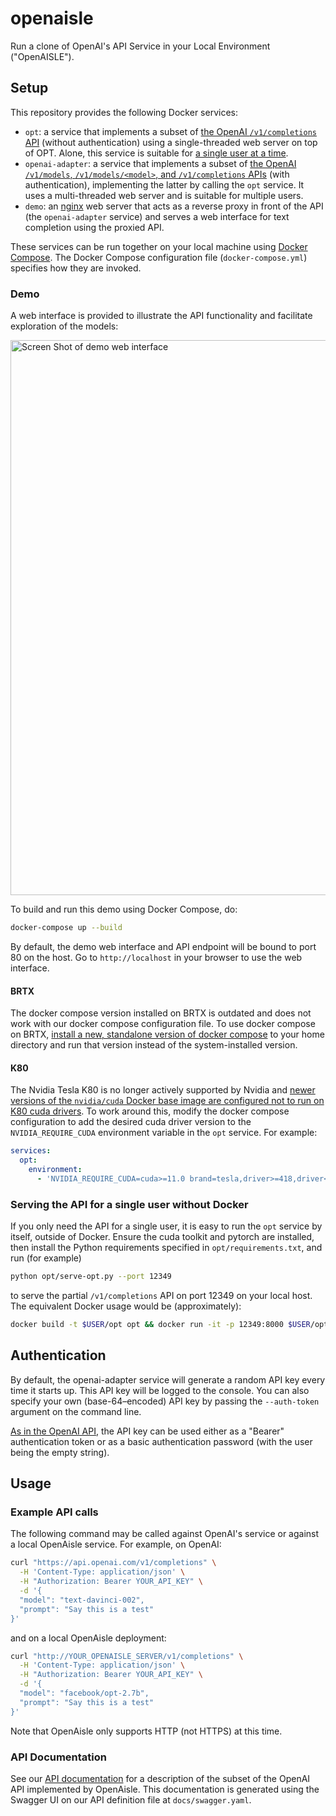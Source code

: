 # openaisle
Run a clone of OpenAI's API Service in your Local Environment ("OpenAISLE").

## Setup

This repository provides the following Docker services:

 * `opt`: a service that implements a subset of [the OpenAI `/v1/completions` API](https://beta.openai.com/docs) (without authentication) using a single-threaded web server on top of OPT.  Alone, this service is suitable for [a single user at a time](#serving-the-api-for-a-single-user-without-docker).
 * `openai-adapter`: a service that implements a subset of [the OpenAI `/v1/models`, `/v1/models/<model>`, and `/v1/completions` APIs](https://beta.openai.com/docs) (with authentication), implementing the latter by calling the `opt` service.  It uses a multi-threaded web server and is suitable for multiple users.
 * `demo`: an [nginx](https://nginx.org) web server that acts as a reverse proxy in front of the API (the `openai-adapter` service) and serves a web interface for text completion using the proxied API.

These services can be run together on your local machine using [Docker Compose](https://docs.docker.com/compose/).  The Docker Compose configuration file (`docker-compose.yml`) specifies how they are invoked.

### Demo

A web interface is provided to illustrate the API functionality and facilitate exploration of the models:

<img width="888" alt="Screen Shot of demo web interface" src="https://user-images.githubusercontent.com/457238/178364339-6d62e7b7-9687-46ed-9312-9e5cb1446705.png">

To build and run this demo using Docker Compose, do:

```bash
docker-compose up --build
```

By default, the demo web interface and API endpoint will be bound to port 80 on the host.  Go to
`http://localhost` in your browser to use the web interface.

#### BRTX

The docker compose version installed on BRTX is outdated and does not
work with our docker compose configuration file.  To use docker compose
on BRTX, [install a new, standalone version of docker
compose](https://docs.docker.com/compose/install/compose-plugin/#install-the-plugin-manually)
to your home directory and run that version instead of the
system-installed version.

#### K80

The Nvidia Tesla K80 is no longer actively supported by Nvidia and
[newer versions of the `nvidia/cuda` Docker base image are configured
not to run on K80 cuda drivers](https://gitlab.com/nvidia/container-images/cuda/-/issues/165#note_1005164251).  To work around this, modify the docker
compose configuration to add the desired cuda driver version to the
`NVIDIA_REQUIRE_CUDA` environment variable in the `opt` service.  For
example:

```yaml
services:
  opt:
    environment:
      - 'NVIDIA_REQUIRE_CUDA=cuda>=11.0 brand=tesla,driver>=418,driver<419 brand=tesla,driver>=440,driver<441 driver>=450'
```

### Serving the API for a single user without Docker

If you only need the API for a single user, it is easy to run the `opt` service by itself, outside of Docker.  Ensure the cuda toolkit and pytorch are installed, then install the Python requirements specified in `opt/requirements.txt`, and run (for example)

```bash
python opt/serve-opt.py --port 12349
```

to serve the partial `/v1/completions` API on port 12349 on your local host.  The equivalent Docker usage would be (approximately):

```bash
docker build -t $USER/opt opt && docker run -it -p 12349:8000 $USER/opt --port 8000
```

## Authentication

By default, the openai-adapter service will generate a random API key every time it starts up.
This API key will be logged to the console.  You can also specify your own (base-64–encoded) API
key by passing the `--auth-token` argument on the command line.

[As in the OpenAI API](https://beta.openai.com/docs/api-reference/authentication), the API key can be used either as a "Bearer" authentication token or as a basic authentication password (with the user being the empty string).

## Usage

### Example API calls

The following command may be called against OpenAI's service or against a local OpenAisle service.
For example, on OpenAI:  

```bash
curl "https://api.openai.com/v1/completions" \
  -H 'Content-Type: application/json' \
  -H "Authorization: Bearer YOUR_API_KEY" \
  -d '{
  "model": "text-davinci-002",
  "prompt": "Say this is a test"
}'
```

and on a local OpenAisle deployment:

```bash
curl "http://YOUR_OPENAISLE_SERVER/v1/completions" \
  -H 'Content-Type: application/json' \
  -H "Authorization: Bearer YOUR_API_KEY" \
  -d '{
  "model": "facebook/opt-2.7b",
  "prompt": "Say this is a test"
}'
```

Note that OpenAisle only supports HTTP (not HTTPS) at this time.

### API Documentation

See our [API documentation](https://hltcoe.github.io/openaisle) for a description of the subset of the OpenAI API implemented by OpenAisle.
This documentation is generated using the Swagger UI on our API definition file at `docs/swagger.yaml`.
